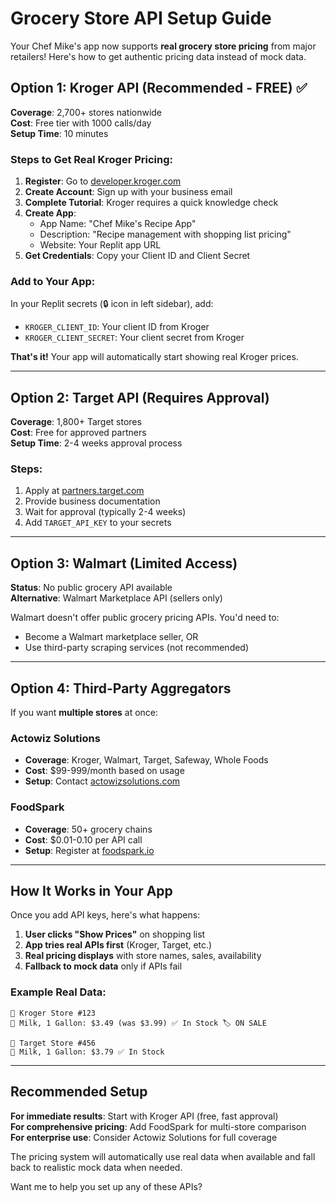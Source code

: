 # Grocery Store API Setup Guide

Your Chef Mike's app now supports **real grocery store pricing** from major retailers! Here's how to get authentic pricing data instead of mock data.

## Option 1: Kroger API (Recommended - FREE) ✅

**Coverage**: 2,700+ stores nationwide  
**Cost**: Free tier with 1000 calls/day  
**Setup Time**: 10 minutes  

### Steps to Get Real Kroger Pricing:

1. **Register**: Go to [developer.kroger.com](https://developer.kroger.com/)
2. **Create Account**: Sign up with your business email
3. **Complete Tutorial**: Kroger requires a quick knowledge check
4. **Create App**: 
   - App Name: "Chef Mike's Recipe App"
   - Description: "Recipe management with shopping list pricing"
   - Website: Your Replit app URL
5. **Get Credentials**: Copy your Client ID and Client Secret

### Add to Your App:
In your Replit secrets (🔒 icon in left sidebar), add:
- `KROGER_CLIENT_ID`: Your client ID from Kroger
- `KROGER_CLIENT_SECRET`: Your client secret from Kroger

**That's it!** Your app will automatically start showing real Kroger prices.

---

## Option 2: Target API (Requires Approval)

**Coverage**: 1,800+ Target stores  
**Cost**: Free for approved partners  
**Setup Time**: 2-4 weeks approval process  

### Steps:
1. Apply at [partners.target.com](https://partners.target.com/)
2. Provide business documentation
3. Wait for approval (typically 2-4 weeks)
4. Add `TARGET_API_KEY` to your secrets

---

## Option 3: Walmart (Limited Access)

**Status**: No public grocery API available  
**Alternative**: Walmart Marketplace API (sellers only)  

Walmart doesn't offer public grocery pricing APIs. You'd need to:
- Become a Walmart marketplace seller, OR
- Use third-party scraping services (not recommended)

---

## Option 4: Third-Party Aggregators

If you want **multiple stores** at once:

### Actowiz Solutions
- **Coverage**: Kroger, Walmart, Target, Safeway, Whole Foods
- **Cost**: $99-999/month based on usage
- **Setup**: Contact [actowizsolutions.com](https://actowizsolutions.com)

### FoodSpark
- **Coverage**: 50+ grocery chains
- **Cost**: $0.01-0.10 per API call
- **Setup**: Register at [foodspark.io](https://foodspark.io)

---

## How It Works in Your App

Once you add API keys, here's what happens:

1. **User clicks "Show Prices"** on shopping list
2. **App tries real APIs first** (Kroger, Target, etc.)
3. **Real pricing displays** with store names, sales, availability
4. **Fallback to mock data** only if APIs fail

### Example Real Data:
```
🏪 Kroger Store #123
🥛 Milk, 1 Gallon: $3.49 (was $3.99) ✅ In Stock 🏷️ ON SALE

🎯 Target Store #456  
🥛 Milk, 1 Gallon: $3.79 ✅ In Stock
```

---

## Recommended Setup

**For immediate results**: Start with Kroger API (free, fast approval)  
**For comprehensive pricing**: Add FoodSpark for multi-store comparison  
**For enterprise use**: Consider Actowiz Solutions for full coverage

The pricing system will automatically use real data when available and fall back to realistic mock data when needed.

Want me to help you set up any of these APIs?